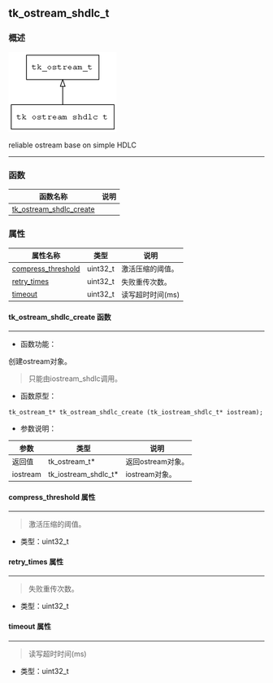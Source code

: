 ## tk\_ostream\_shdlc\_t
### 概述
![image](images/tk_ostream_shdlc_t_0.png)


 reliable ostream base on simple HDLC


----------------------------------
### 函数
<p id="tk_ostream_shdlc_t_methods">

| 函数名称 | 说明 | 
| -------- | ------------ | 
| <a href="#tk_ostream_shdlc_t_tk_ostream_shdlc_create">tk\_ostream\_shdlc\_create</a> |  |
### 属性
<p id="tk_ostream_shdlc_t_properties">

| 属性名称 | 类型 | 说明 | 
| -------- | ----- | ------------ | 
| <a href="#tk_ostream_shdlc_t_compress_threshold">compress\_threshold</a> | uint32\_t | 激活压缩的阈值。 |
| <a href="#tk_ostream_shdlc_t_retry_times">retry\_times</a> | uint32\_t | 失败重传次数。 |
| <a href="#tk_ostream_shdlc_t_timeout">timeout</a> | uint32\_t | 读写超时时间(ms) |
#### tk\_ostream\_shdlc\_create 函数
-----------------------

* 函数功能：

> <p id="tk_ostream_shdlc_t_tk_ostream_shdlc_create">
 创建ostream对象。

> 只能由iostream_shdlc调用。





* 函数原型：

```
tk_ostream_t* tk_ostream_shdlc_create (tk_iostream_shdlc_t* iostream);
```

* 参数说明：

| 参数 | 类型 | 说明 |
| -------- | ----- | --------- |
| 返回值 | tk\_ostream\_t* | 返回ostream对象。 |
| iostream | tk\_iostream\_shdlc\_t* | iostream对象。 |
#### compress\_threshold 属性
-----------------------
> <p id="tk_ostream_shdlc_t_compress_threshold"> 激活压缩的阈值。


* 类型：uint32\_t

#### retry\_times 属性
-----------------------
> <p id="tk_ostream_shdlc_t_retry_times"> 失败重传次数。


* 类型：uint32\_t

#### timeout 属性
-----------------------
> <p id="tk_ostream_shdlc_t_timeout"> 读写超时时间(ms)


* 类型：uint32\_t

